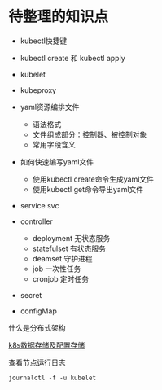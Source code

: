 # 待整理的知识点

- kubectl快捷键
- kubectl create 和 kubectl apply 
- kubelet
- kubeproxy
- yaml资源编排文件

  - 语法格式
  - 文件组成部分：控制器、被控制对象
  - 常用字段含义
- 如何快速编写yaml文件

  - 使用kubectl create命令生成yaml文件 
  - 使用kubectl get命令导出yaml文件
- service svc
- controller
  - deployment 无状态服务
  - statefulset 有状态服务
  - deamset  守护进程
  - job 一次性任务
  - cronjob 定时任务
- secret  
- configMap

什么是分布式架构

[k8s数据存储及配置存储](https://blog.csdn.net/qq_43692950/article/details/119857302)



查看节点运行日志

`journalctl -f -u kubelet`



